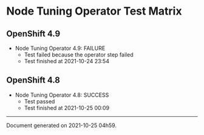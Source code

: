
Node Tuning Operator Test Matrix
================================

OpenShift 4.9
-------------


* Node Tuning Operator 4.9: FAILURE
  - Test failed because the operator step failed
  - Test finished at 2021-10-24 23:54

OpenShift 4.8
-------------


* Node Tuning Operator 4.8: SUCCESS
  - Test passed
  - Test finished at 2021-10-25 00:09


---
Document generated on 2021-10-25 04h59.
